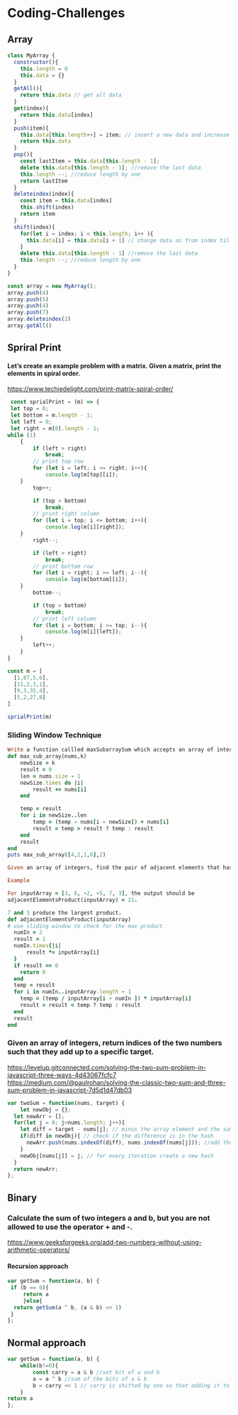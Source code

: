 # Coding-Challenges 
## Array
````javascript
class MyArray {
  constructor(){
    this.length = 0 
    this.data = {}
  }
  getAll(){
    return this.data // get all data
  }
  get(index){
    return this.data[index]
  }
  push(item){
    this.data[this.length++] = item; // insert a new data and increase length by 1
    return this.data
  }
  pop(){
    const lastItem = this.data[this.length - 1]; 
    delete this.data[this.length - 1]; //remove the last data
    this.length --; //reduce length by one
    return lastItem
  }
  deleteindex(index){
    const item = this.data[index]
    this.shift(index) 
    return item 
  } 
  shift(index){
    for(let i = index; i < this.length; i++ ){
      this.data[i] = this.data[i + 1] // change data as from index till the end
    }
    delete this.data[this.length - 1] //remove the last data
    this.length --; //reduce length by one
  }
}

const array = new MyArray();
array.push(4)
array.push(5)
array.push(4)
array.push(7)
array.deleteindex(2)
array.getAll()

````
## Spriral Print
#### Let’s create an example problem with a matrix. Given a matrix, print the elements in spiral order.
https://www.techiedelight.com/print-matrix-spiral-order/
 

````javascript
 const sprialPrint = (m) => {
 let top = 0;
 let bottom = m.length - 1;
 let left = 0;
 let right = m[0].length - 1;
while (1)
	{
		if (left > right)
			break;
		// print top row
		for (let i = left; i <= right; i++){
			console.log(m[top][i]);
    }
		top++;

		if (top > bottom)
			break;
		// print right column
		for (let i = top; i <= bottom; i++){
			console.log(m[i][right]);
    }
		right--;

		if (left > right)
			break;
		// print bottom row
		for (let i = right; i >= left; i--){
			console.log(m[bottom][i]);
    }
		bottom--;

		if (top > bottom)
			break;
		// print left column
		for (let i = bottom; i >= top; i--){
			console.log(m[i][left]);
    }
		left++;
	}
}

const m = [
  [1,87,5,6],
  [11,2,3,1],
  [9,3,35,4],
  [5,2,27,8]
]

sprialPrint(m)
````
### Sliding Window Technique
````ruby
Write a function callled maxSubarraySum which accepts an array of intergers and a number called n.The function should calculate the maximum sum of n consecutive elements in the array.
def max_sub_array(nums,k)
    newSize = k 
    result = 0
    len = nums.size - 1
    newSize.times do |i|
        result += nums[i]  
    end

    temp = result
    for i in newSize..len
        temp = (temp - nums[i - newSize]) + nums[i]
        result = temp > result ? temp : result
    end
    result
end
puts max_sub_array([4,2,1,6],2)
````
````ruby 
Given an array of integers, find the pair of adjacent elements that has the largest product and return that product.

Example

For inputArray = [3, 6, -2, -5, 7, 3], the output should be
adjacentElementsProduct(inputArray) = 21.

7 and 3 produce the largest product.
def adjacentElementsProduct(inputArray)
# use sliding window to check for the max product
  numIn = 2 
  result = 1
  numIn.times{|i|
      result *= inputArray[i]
  } 
  if result == 0
    return 0
  end 
  temp = result
  for i in numIn..inputArray.length - 1
    temp = (temp / inputArray[i - numIn ]) * inputArray[i]
    result = result < temp ? temp : result
  end
  result
end
````
### Given an array of integers, return indices of the two numbers such that they add up to a specific target.
https://levelup.gitconnected.com/solving-the-two-sum-problem-in-javascript-three-ways-4d43067fcfc7
https://medium.com/@paulrohan/solving-the-classic-two-sum-and-three-sum-problem-in-javascript-7d5d1d47db03
`````javascript
var twoSum = function(nums, target) {
    let newObj = {};
  let newArr = [];
  for(let j = 0; j<nums.length; j++){
    let diff = target - nums[j]; // minus the array element and the sum
    if(diff in newObj){ // check if the difference is in the hash
      newArr.push(nums.indexOf(diff), nums.indexOf(nums[j])); //add the array element and the diff into a new array
    }
    newObj[nums[j]] = j; // for every iteration create a new hash
  }
  return newArr;
};
`````

## Binary 
### Calculate the sum of two integers a and b, but you are not allowed to use the operator + and -.
https://www.geeksforgeeks.org/add-two-numbers-without-using-arithmetic-operators/
#### Recursion approach
````javascript
var getSum = function(a, b) {
 if (b == 0){
     return a 
     }else{
  return getSum(a ^ b, (a & b) << 1)   
 }
};
````
## Normal approach
````javascript
var getSum = function(a, b) {
    while(b!=0){
        const carry = a & b //set bit of a and b
        a = a ^ b //sum of the bits of a & b
        b = carry << 1 // carry is shifted by one so that adding it to a gives the required sum
    }
return a
};
`````

